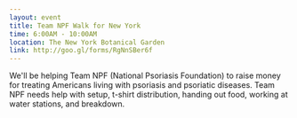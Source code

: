 ```yaml
---
layout: event
title: Team NPF Walk for New York
time: 6:00AM - 10:00AM
location: The New York Botanical Garden
link: http://goo.gl/forms/RgNnSBer6f
---
```

We'll be helping Team NPF (National Psoriasis Foundation) to raise money for treating Americans living with psoriasis and psoriatic diseases. Team NPF needs help with setup, t-shirt distribution, handing out food, working at water stations, and breakdown.

